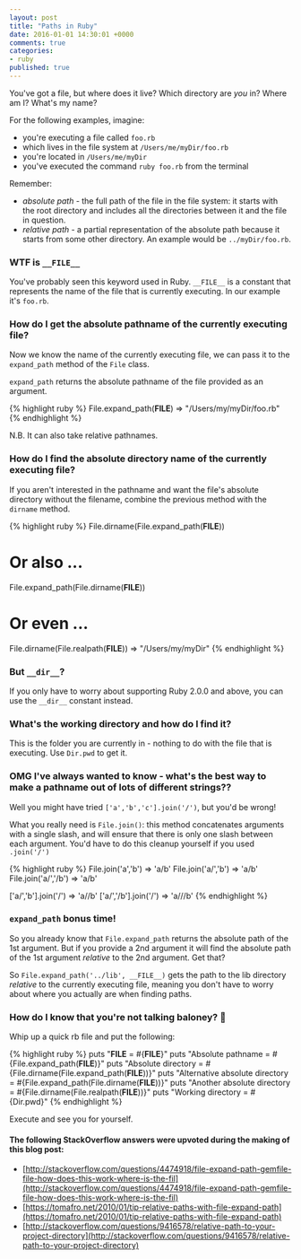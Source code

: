 ```yaml
---
layout: post
title: "Paths in Ruby"
date: 2016-01-01 14:30:01 +0000
comments: true
categories:
- ruby
published: true
---
```



You've got a file, but where does it live? Which directory are _you_ in? Where am I? What's my name?

For the following examples, imagine:

* you're executing a file called `foo.rb`
* which lives in the file system at `/Users/me/myDir/foo.rb`
* you're located in `/Users/me/myDir`
* you've executed the command `ruby foo.rb` from the terminal

Remember:

* _absolute path_ - the full path of the file in the file system: it starts with the root directory and includes all the directories between it and the file in question.
* _relative path_ - a partial representation of the absolute path because it starts from some other directory. An example would be `../myDir/foo.rb`.

### WTF is `__FILE__`

You've probably seen this keyword used in Ruby. `__FILE__` is a constant that represents the name of the file that is currently executing. In our example it's `foo.rb`.

### How do I get the absolute pathname of the currently executing file?

Now we know the name of the currently executing file, we can pass it to the `expand_path` method of the `File` class.

`expand_path` returns the absolute pathname of the file provided as an argument.

{% highlight ruby %}
File.expand_path(__FILE__)
  => "/Users/my/myDir/foo.rb"
{% endhighlight %}

N.B. It can also take relative pathnames.

### How do I find the absolute directory name of the currently executing file?

If you aren't interested in the pathname and want the file's absolute directory without the filename, combine the previous method with the `dirname` method.

{% highlight ruby %}
File.dirname(File.expand_path(__FILE__))
# Or also ...
File.expand_path(File.dirname(__FILE__))
# Or even ...
File.dirname(File.realpath(__FILE__))
  => "/Users/my/myDir"
{% endhighlight %}

### But `__dir__`?

If you only have to worry about supporting Ruby 2.0.0 and above, you can use the `__dir__` constant instead.

### What's the working directory and how do I find it?

This is the folder you are currently in - nothing to do with the file that is executing. Use `Dir.pwd` to get it.

### OMG I've always wanted to know - what's the best way to make a pathname out of lots of different strings??

Well you might have tried `['a','b','c'].join('/')`, but you'd be wrong!

What you really need is `File.join()`: this method concatenates arguments with a single slash, and will ensure that there is only one slash between each argument. You'd have to do this cleanup yourself if you used `.join('/')`

{% highlight ruby %}
File.join('a','b')      => 'a/b'
File.join('a/','b')     => 'a/b'
File.join('a/','/b')    => 'a/b'

['a/','b'].join('/')    => 'a//b'
['a/','/b'].join('/')   => 'a///b'
{% endhighlight %}

### `expand_path` bonus time!

So you already know that `File.expand_path` returns the absolute path of the 1st argument. But if you provide a 2nd argument it will find the absolute path of the 1st argument _relative_ to the 2nd argument. Get that?

So `File.expand_path('../lib', __FILE__)` gets the path to the lib directory _relative_ to the currently executing file, meaning you don't have to worry about where you actually are when finding paths.

### How do I know that you're not talking baloney? :poop:

Whip up a quick rb file and put the following:

{% highlight ruby %}
puts "__FILE__ = #{__FILE__}"
puts "Absolute pathname = #{File.expand_path(__FILE__)}"
puts "Absolute directory = #{File.dirname(File.expand_path(__FILE__))}"
puts "Alternative absolute directory = #{File.expand_path(File.dirname(__FILE__))}"
puts "Another absolute directory = #{File.dirname(File.realpath(__FILE__))}"
puts "Working directory = #{Dir.pwd}"
{% endhighlight %}

Execute and see you for yourself.

#### The following StackOverflow answers were upvoted during the making of this blog post:
* [http://stackoverflow.com/questions/4474918/file-expand-path-gemfile-file-how-does-this-work-where-is-the-fil](http://stackoverflow.com/questions/4474918/file-expand-path-gemfile-file-how-does-this-work-where-is-the-fil)
* [https://tomafro.net/2010/01/tip-relative-paths-with-file-expand-path](https://tomafro.net/2010/01/tip-relative-paths-with-file-expand-path)
* [http://stackoverflow.com/questions/9416578/relative-path-to-your-project-directory](http://stackoverflow.com/questions/9416578/relative-path-to-your-project-directory)
